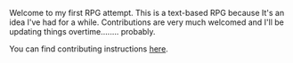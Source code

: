Welcome to my first RPG attempt. This is a text-based RPG because It's an idea I've had for a while.
Contributions are very much welcomed and I'll be updating things overtime........ probably.

You can find contributing instructions [here](CONTRIBUTING.md).
